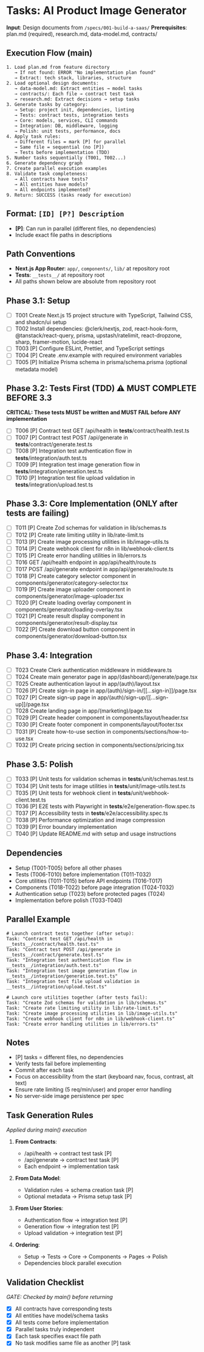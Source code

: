 # Tasks: AI Product Image Generator

**Input**: Design documents from `/specs/001-build-a-saas/`
**Prerequisites**: plan.md (required), research.md, data-model.md, contracts/

## Execution Flow (main)

```
1. Load plan.md from feature directory
   → If not found: ERROR "No implementation plan found"
   → Extract: tech stack, libraries, structure
2. Load optional design documents:
   → data-model.md: Extract entities → model tasks
   → contracts/: Each file → contract test task
   → research.md: Extract decisions → setup tasks
3. Generate tasks by category:
   → Setup: project init, dependencies, linting
   → Tests: contract tests, integration tests
   → Core: models, services, CLI commands
   → Integration: DB, middleware, logging
   → Polish: unit tests, performance, docs
4. Apply task rules:
   → Different files = mark [P] for parallel
   → Same file = sequential (no [P])
   → Tests before implementation (TDD)
5. Number tasks sequentially (T001, T002...)
6. Generate dependency graph
7. Create parallel execution examples
8. Validate task completeness:
   → All contracts have tests?
   → All entities have models?
   → All endpoints implemented?
9. Return: SUCCESS (tasks ready for execution)
```

## Format: `[ID] [P?] Description`

- **[P]**: Can run in parallel (different files, no dependencies)
- Include exact file paths in descriptions

## Path Conventions

- **Next.js App Router**: `app/`, `components/`, `lib/` at repository root
- **Tests**: `__tests__/` at repository root
- All paths shown below are absolute from repository root

## Phase 3.1: Setup

- [ ] T001 Create Next.js 15 project structure with TypeScript, Tailwind CSS, and shadcn/ui setup
- [ ] T002 Install dependencies: @clerk/nextjs, zod, react-hook-form, @tanstack/react-query, prisma, upstash/ratelimit, react-dropzone, sharp, framer-motion, lucide-react
- [ ] T003 [P] Configure ESLint, Prettier, and TypeScript settings
- [ ] T004 [P] Create .env.example with required environment variables
- [ ] T005 [P] Initialize Prisma schema in prisma/schema.prisma (optional metadata model)

## Phase 3.2: Tests First (TDD) ⚠️ MUST COMPLETE BEFORE 3.3

**CRITICAL: These tests MUST be written and MUST FAIL before ANY implementation**

- [ ] T006 [P] Contract test GET /api/health in **tests**/contract/health.test.ts
- [ ] T007 [P] Contract test POST /api/generate in **tests**/contract/generate.test.ts
- [ ] T008 [P] Integration test authentication flow in **tests**/integration/auth.test.ts
- [ ] T009 [P] Integration test image generation flow in **tests**/integration/generation.test.ts
- [ ] T010 [P] Integration test file upload validation in **tests**/integration/upload.test.ts

## Phase 3.3: Core Implementation (ONLY after tests are failing)

- [ ] T011 [P] Create Zod schemas for validation in lib/schemas.ts
- [ ] T012 [P] Create rate limiting utility in lib/rate-limit.ts
- [ ] T013 [P] Create image processing utilities in lib/image-utils.ts
- [ ] T014 [P] Create webhook client for n8n in lib/webhook-client.ts
- [ ] T015 [P] Create error handling utilities in lib/errors.ts
- [ ] T016 GET /api/health endpoint in app/api/health/route.ts
- [ ] T017 POST /api/generate endpoint in app/api/generate/route.ts
- [ ] T018 [P] Create category selector component in components/generator/category-selector.tsx
- [ ] T019 [P] Create image uploader component in components/generator/image-uploader.tsx
- [ ] T020 [P] Create loading overlay component in components/generator/loading-overlay.tsx
- [ ] T021 [P] Create result display component in components/generator/result-display.tsx
- [ ] T022 [P] Create download button component in components/generator/download-button.tsx

## Phase 3.4: Integration

- [ ] T023 Create Clerk authentication middleware in middleware.ts
- [ ] T024 Create main generator page in app/(dashboard)/generate/page.tsx
- [ ] T025 Create authentication layout in app/(auth)/layout.tsx
- [ ] T026 [P] Create sign-in page in app/(auth)/sign-in/[[...sign-in]]/page.tsx
- [ ] T027 [P] Create sign-up page in app/(auth)/sign-up/[[...sign-up]]/page.tsx
- [ ] T028 Create landing page in app/(marketing)/page.tsx
- [ ] T029 [P] Create header component in components/layout/header.tsx
- [ ] T030 [P] Create footer component in components/layout/footer.tsx
- [ ] T031 [P] Create how-to-use section in components/sections/how-to-use.tsx
- [ ] T032 [P] Create pricing section in components/sections/pricing.tsx

## Phase 3.5: Polish

- [ ] T033 [P] Unit tests for validation schemas in **tests**/unit/schemas.test.ts
- [ ] T034 [P] Unit tests for image utilities in **tests**/unit/image-utils.test.ts
- [ ] T035 [P] Unit tests for webhook client in **tests**/unit/webhook-client.test.ts
- [ ] T036 [P] E2E tests with Playwright in **tests**/e2e/generation-flow.spec.ts
- [ ] T037 [P] Accessibility tests in **tests**/e2e/accessibility.spec.ts
- [ ] T038 [P] Performance optimization and image compression
- [ ] T039 [P] Error boundary implementation
- [ ] T040 [P] Update README.md with setup and usage instructions

## Dependencies

- Setup (T001-T005) before all other phases
- Tests (T006-T010) before implementation (T011-T032)
- Core utilities (T011-T015) before API endpoints (T016-T017)
- Components (T018-T022) before page integration (T024-T032)
- Authentication setup (T023) before protected pages (T024)
- Implementation before polish (T033-T040)

## Parallel Example

```
# Launch contract tests together (after setup):
Task: "Contract test GET /api/health in __tests__/contract/health.test.ts"
Task: "Contract test POST /api/generate in __tests__/contract/generate.test.ts"
Task: "Integration test authentication flow in __tests__/integration/auth.test.ts"
Task: "Integration test image generation flow in __tests__/integration/generation.test.ts"
Task: "Integration test file upload validation in __tests__/integration/upload.test.ts"

# Launch core utilities together (after tests fail):
Task: "Create Zod schemas for validation in lib/schemas.ts"
Task: "Create rate limiting utility in lib/rate-limit.ts"
Task: "Create image processing utilities in lib/image-utils.ts"
Task: "Create webhook client for n8n in lib/webhook-client.ts"
Task: "Create error handling utilities in lib/errors.ts"
```

## Notes

- [P] tasks = different files, no dependencies
- Verify tests fail before implementing
- Commit after each task
- Focus on accessibility from the start (keyboard nav, focus, contrast, alt text)
- Ensure rate limiting (5 req/min/user) and proper error handling
- No server-side image persistence per spec

## Task Generation Rules

_Applied during main() execution_

1. **From Contracts**:
   - /api/health → contract test task [P]
   - /api/generate → contract test task [P]
   - Each endpoint → implementation task
2. **From Data Model**:
   - Validation rules → schema creation task [P]
   - Optional metadata → Prisma setup task [P]
3. **From User Stories**:

   - Authentication flow → integration test [P]
   - Generation flow → integration test [P]
   - Upload validation → integration test [P]

4. **Ordering**:
   - Setup → Tests → Core → Components → Pages → Polish
   - Dependencies block parallel execution

## Validation Checklist

_GATE: Checked by main() before returning_

- [x] All contracts have corresponding tests
- [x] All entities have model/schema tasks
- [x] All tests come before implementation
- [x] Parallel tasks truly independent
- [x] Each task specifies exact file path
- [x] No task modifies same file as another [P] task
